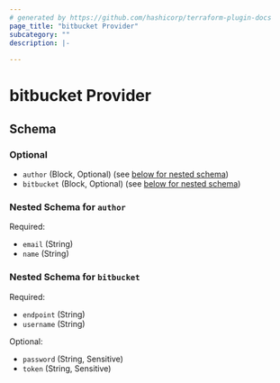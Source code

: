 ```yaml
---
# generated by https://github.com/hashicorp/terraform-plugin-docs
page_title: "bitbucket Provider"
subcategory: ""
description: |-
  
---
```


# bitbucket Provider





<!-- schema generated by tfplugindocs -->
## Schema

### Optional

- `author` (Block, Optional) (see [below for nested schema](#nestedblock--author))
- `bitbucket` (Block, Optional) (see [below for nested schema](#nestedblock--bitbucket))

<a id="nestedblock--author"></a>
### Nested Schema for `author`

Required:

- `email` (String)
- `name` (String)


<a id="nestedblock--bitbucket"></a>
### Nested Schema for `bitbucket`

Required:

- `endpoint` (String)
- `username` (String)

Optional:

- `password` (String, Sensitive)
- `token` (String, Sensitive)
